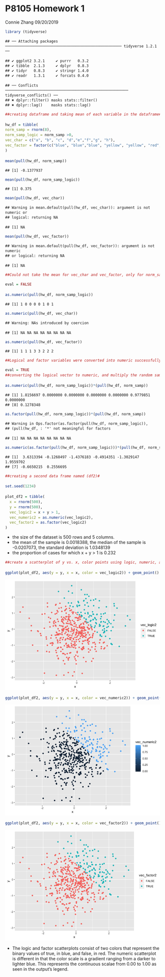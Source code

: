 P8105 Homework 1
================
Connie Zhang
09/20/2019

``` r
library (tidyverse)
```

    ## ── Attaching packages ───────────────────────────────────────────────────── tidyverse 1.2.1 ──

    ## ✔ ggplot2 3.2.1     ✔ purrr   0.3.2
    ## ✔ tibble  2.1.3     ✔ dplyr   0.8.3
    ## ✔ tidyr   0.8.3     ✔ stringr 1.4.0
    ## ✔ readr   1.3.1     ✔ forcats 0.4.0

    ## ── Conflicts ──────────────────────────────────────────────────────── tidyverse_conflicts() ──
    ## ✖ dplyr::filter() masks stats::filter()
    ## ✖ dplyr::lag()    masks stats::lag()

``` r
##creating dataframe and taking mean of each variable in the dataframe#

hw_df = tibble(
norm_samp = rnorm(8),
norm_samp_logic = norm_samp >0,
vec_char = c("a", "b", "c", "d","e","f","g", "h"),
vec_factor = factor(c("blue", "blue","blue", "yellow", "yellow", "red","red", "red"))
)

mean(pull(hw_df, norm_samp))
```

    ## [1] -0.1377937

``` r
mean(pull(hw_df, norm_samp_logic))
```

    ## [1] 0.375

``` r
mean(pull(hw_df, vec_char))
```

    ## Warning in mean.default(pull(hw_df, vec_char)): argument is not numeric or
    ## logical: returning NA

    ## [1] NA

``` r
mean(pull(hw_df, vec_factor))
```

    ## Warning in mean.default(pull(hw_df, vec_factor)): argument is not numeric
    ## or logical: returning NA

    ## [1] NA

``` r
##Could not take the mean for vec_char and vec_factor, only for norm_samp and norm_samp_logic#
```

``` r
eval = FALSE

as.numeric(pull(hw_df, norm_samp_logic))
```

    ## [1] 1 0 0 0 0 1 0 1

``` r
as.numeric(pull(hw_df, vec_char))
```

    ## Warning: NAs introduced by coercion

    ## [1] NA NA NA NA NA NA NA NA

``` r
as.numeric(pull(hw_df, vec_factor))
```

    ## [1] 1 1 1 3 3 2 2 2

``` r
##Logical and factor variables were converted into numeric successfully. Character cannot be converted into numeric, therefore unable to take the mean. Logical variable converted (true" to 1, "false" to 0). different factor levels were converted to numbers and the mean was able to be taken (blue became 1, yellow became 3, red became 2)
```

``` r
eval = TRUE
##converting the logical vector to numeric, and multiply the random sample by the result, converting the logical vector to a factor, and multiply the random sample by the result, and convert the logical vector to a factor and then convert the result to numeric, and multiply the random sample by the result ##

as.numeric(pull(hw_df, norm_samp_logic))*(pull(hw_df, norm_samp))
```

    ## [1] 1.8156697 0.0000000 0.0000000 0.0000000 0.0000000 0.9779851 0.0000000
    ## [8] 0.1278348

``` r
as.factor(pull(hw_df, norm_samp_logic))*(pull(hw_df, norm_samp))
```

    ## Warning in Ops.factor(as.factor(pull(hw_df, norm_samp_logic)),
    ## (pull(hw_df, : '*' not meaningful for factors

    ## [1] NA NA NA NA NA NA NA NA

``` r
as.numeric(as.factor(pull(hw_df, norm_samp_logic)))*(pull(hw_df, norm_samp))
```

    ## [1]  3.6313394 -0.1268497 -1.4376183 -0.4914351 -1.3029147  1.9559702
    ## [7] -0.6650215  0.2556695

``` r
##creating a second data frame named (df2)# 

set.seed(1234)

plot_df2 = tibble(
  x = rnorm(500),
  y = rnorm(500),
  vec_logic2 = x + y > 1,
  vec_numeric2 = as.numeric(vec_logic2),
  vec_factor2 = as.factor(vec_logic2)
)
```

  - the size of the dataset is 500 rows and 5 columns.
  - the mean of the sample is 0.0018388, the median of the sample is
    -0.0207073, the standard deviation is 1.0348139
  - the proportion of cases for which x + y \> 1 is
0.232

<!-- end list -->

``` r
##create a scatterplot of y vs. x, color points using logic, numeric, and factor variables#

ggplot(plot_df2, aes(y = y, x = x, color = vec_logic2)) + geom_point()
```

![](p8105hw_1_cz2540_files/figure-gfm/problem2%20scatterplot-1.png)<!-- -->

``` r
ggplot(plot_df2, aes(y = y, x = x, color = vec_numeric2)) + geom_point()
```

![](p8105hw_1_cz2540_files/figure-gfm/problem2%20scatterplot-2.png)<!-- -->

``` r
ggplot(plot_df2, aes(y = y, x = x, color = vec_factor2)) + geom_point()
```

![](p8105hw_1_cz2540_files/figure-gfm/problem2%20scatterplot-3.png)<!-- -->

  - The logic and factor scatterplots consist of two colors that
    represent the binary values of true, in blue, and false, in red. The
    numeric scatterplot is different in that the color scale is a
    gradient ranging from a darker to lighter blue. This represents the
    continuous scalae from 0.00 to 1.00 as seen in the output’s legend.

